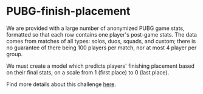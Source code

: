 # PUBG-finish-placement

We are provided with a large number of anonymized PUBG game stats, formatted so that each row contains one player's post-game stats. The data comes from matches of all types: solos, duos, squads, and custom; there is no guarantee of there being 100 players per match, nor at most 4 player per group.

We must create a model which predicts players' finishing placement based on their final stats, on a scale from 1 (first place) to 0 (last place).

Find more details about this challenge [here](https://www.kaggle.com/c/pubg-finish-placement-prediction). 
